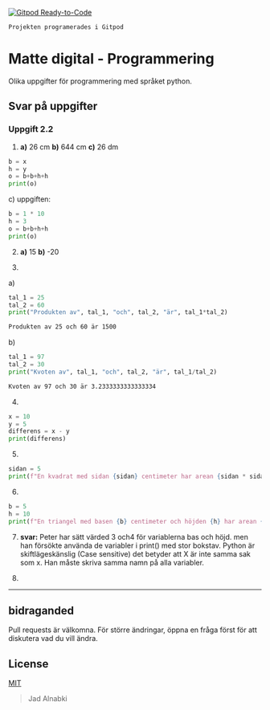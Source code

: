 [![Gitpod Ready-to-Code](https://img.shields.io/badge/Gitpod-Ready--to--Code-blue?logo=gitpod)](https://gitpod.io/#https://github.com/theXtroyer1221/python-Navestadskolan) 

`Projekten programerades i Gitpod`
# Matte digital - Programmering

Olika uppgifter för programmering med språket python.

## Svar på uppgifter

### Uppgift 2.2

1. **a)** 26 cm **b)** 644 cm **c)** 26 dm 
 
```python
b = x
h = y
o = b+b+h+h
print(o)
```
c) uppgiften:
```python
b = 1 * 10
h = 3
o = b+b+h+h
print(o)
```

2. **a)** 15 **b)** -20

3. 
a)
```python
tal_1 = 25
tal_2 = 60
print("Produkten av", tal_1, "och", tal_2, "är", tal_1*tal_2)
```
```bash
Produkten av 25 och 60 är 1500
```
b)
```python
tal_1 = 97
tal_2 = 30
print("Kvoten av", tal_1, "och", tal_2, "är", tal_1/tal_2)
```
```bash
Kvoten av 97 och 30 är 3.2333333333333334
```
4.
```python
x = 10
y = 5
differens = x - y
print(differens)
```

5.
```python
sidan = 5
print(f"En kvadrat med sidan {sidan} centimeter har arean {sidan * sidan} kvadratcentimeter ")
```

6.
```python
b = 5
h = 10 
print(f"En triangel med basen {b} centimeter och höjden {h} har arean {b * h / 2}")
```

7. **svar:** Peter har sätt värded 3 och4 för variablerna bas och höjd. men han försökte använda de variabler i print() med stor bokstav. Python är skiftlägeskänslig (Case sensitive) det betyder att X är inte samma sak som x. Han måste skriva samma namn på alla variabler. 

8. 
---
## bidraganded
Pull requests är välkomna. För större ändringar, öppna en fråga först för att diskutera vad du vill ändra.

## License
[MIT](https://choosealicense.com/licenses/mit/)

> Jad Alnabki